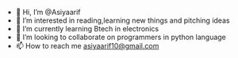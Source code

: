 - 👋 Hi, I’m @Asiyaarif
- 👀 I’m interested in reading,learning new things and pitching ideas
- 🌱 I’m currently learning Btech in electronics 
- 💞️ I’m looking to collaborate on programmers in python language 
- 📫 How to reach me asiyaarif10@gmail.com

<!---
Asiyaarif/Asiyaarif is a ✨ special ✨ repository because its `README.md` (this file) appears on your GitHub profile.
You can click the Preview link to take a look at your changes.
--->
